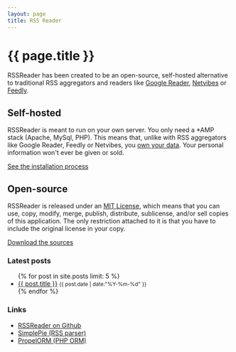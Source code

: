 ```yaml
---
layout: page
title: RSS Reader
---
```


# {{ page.title }}

<div class="grid-container">
	<div class="grid-100 main-description">
		<p>RSSReader has been created to be an open-source, self-hosted alternative to traditional RSS aggregators and readers like <a href="https://www.google.com/reader/">Google Reader</a>, <a href="https://www.netvibes.com/">Netvibes</a> or <a href="http://blog.feedly.com/">Feedly</a>.</p>
		<p></p>
	</div>
</div>

<div class="grid-container light-box">
	<div class="grid-50 justified large-padding">
		<h2>Self-hosted</h2>
		<p>RSSReader is meant to run on your own server. You only need a *AMP stack (Apache, MySql, PHP). This means that, unlike with RSS aggregators like Google Reader, Feedly or Netvibes, you <a href="http://userdatamanifesto.org/">own your data</a>. Your personal information won't ever be given or sold.</p>
		<p><a href="{{ site.baseurl }}/documentation.html">See the installation process</a></p>
	</div>
	<div class="grid-50 justified large-padding">
		<h2>Open-source</h2>
		<p>RSSReader is released under an <a href="http://opensource.org/licenses/MIT">MIT License</a>, which means that you can use, copy, modify, merge, publish, distribute, sublicense, and/or sell copies of this application. The only restriction attached to it is that you have to include the original license in your copy.</p>
		<p><a href="{{ site.baseurl }}/download.html">Download the sources</a></p>
	</div>
</div>
<div class="grid-container">
	<div class="grid-33">
		<h3>Latest posts</h3>
		<ul class="home-list">
			{% for post in site.posts limit: 5 %}
				<li>
					<a href="{{ site.baseurl }}{{ post.url }}">{{ post.title }}</a>
					<small><i class="icon-time"> </i>{{ post.date | date:"%Y-%m-%d" }}</small>
				</li>
			{% endfor %}
		</ul>
	</div>
	<div class="grid-33">
		<h3>Links</h3>
		<ul class="home-list">
			<li><a href="https://github.com/RemyG/RSSReader">RSSReader on Github</a></li>
			<li><a href="http://simplepie.org">SimplePie (RSS parser)</a></li>
			<li><a href="http://propelorm.org">PropelORM (PHP ORM)</a></li>
		</ul>
	</div>
	<div class="grid-33">
	</div>
</div>